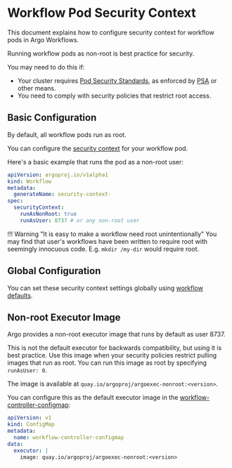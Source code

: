 # Workflow Pod Security Context

This document explains how to configure security context for workflow pods in Argo Workflows.

Running workflow pods as non-root is best practice for security.

You may need to do this if:

* Your cluster requires [Pod Security Standards](https://kubernetes.io/docs/concepts/security/pod-security-standards), as enforced by [PSA](https://kubernetes.io/docs/concepts/security/pod-security-admission/) or other means.
* You need to comply with security policies that restrict root access.

## Basic Configuration

By default, all workflow pods run as root.

You can configure the [security context](https://kubernetes.io/docs/tasks/configure-pod-container/security-context/) for your workflow pod.

Here's a basic example that runs the pod as a non-root user:

```yaml
apiVersion: argoproj.io/v1alpha1
kind: Workflow
metadata:
  generateName: security-context-
spec:
  securityContext:
    runAsNonRoot: true
    runAsUser: 8737 # or any non-root user
```

!!! Warning "It is easy to make a workflow need root unintentionally"
    You may find that user's workflows have been written to require root with seemingly innocuous code. E.g. `mkdir /my-dir` would require root.

## Global Configuration

You can set these security context settings globally using [workflow defaults](default-workflow-specs.md).

## Non-root Executor Image

Argo provides a non-root executor image that runs by default as user 8737.

This is not the default executor for backwards compatibility, but using it is best practice.
Use this image when your security policies restrict pulling images that run as root.
You can run this image as root by specifying `runAsUser: 0`.

The image is available at `quay.io/argoproj/argoexec-nonroot:<version>`.

You can configure this as the default executor image in the [workflow-controller-configmap](workflow-controller-configmap.yaml):

```yaml
apiVersion: v1
kind: ConfigMap
metadata:
  name: workflow-controller-configmap
data:
  executor: |
    image: quay.io/argoproj/argoexec-nonroot:<version>
```
